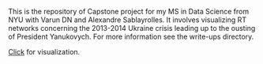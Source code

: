 This is the repository of Capstone project for my MS in Data Science from NYU with Varun DN and Alexandre Sablayrolles.
It involves visualizing RT networks concerning the 2013-2014 Ukraine crisis leading up to the ousting of President Yanukovych.
For more information see the write-ups directory.

[Click](https://christaina.github.io/LaSNe/) for visualization.
